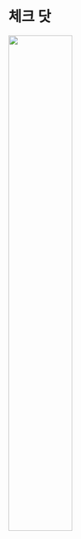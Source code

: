 # 체크 닷

<img src="https://user-images.githubusercontent.com/53163222/93021740-6957c400-f61f-11ea-9652-6393a4e805ae.PNG" width="50%"></img>
